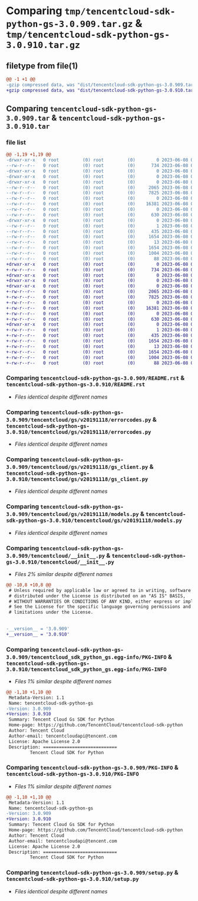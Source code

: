 # Comparing `tmp/tencentcloud-sdk-python-gs-3.0.909.tar.gz` & `tmp/tencentcloud-sdk-python-gs-3.0.910.tar.gz`

## filetype from file(1)

```diff
@@ -1 +1 @@
-gzip compressed data, was "dist/tencentcloud-sdk-python-gs-3.0.909.tar", last modified: Thu Jun  8 00:26:04 2023, max compression
+gzip compressed data, was "dist/tencentcloud-sdk-python-gs-3.0.910.tar", last modified: Thu Jun  8 09:12:01 2023, max compression
```

## Comparing `tencentcloud-sdk-python-gs-3.0.909.tar` & `tencentcloud-sdk-python-gs-3.0.910.tar`

### file list

```diff
@@ -1,19 +1,19 @@
-drwxr-xr-x   0 root         (0) root         (0)        0 2023-06-08 00:26:04.000000 tencentcloud-sdk-python-gs-3.0.909/
--rw-r--r--   0 root         (0) root         (0)      734 2023-06-08 00:26:04.000000 tencentcloud-sdk-python-gs-3.0.909/README.rst
-drwxr-xr-x   0 root         (0) root         (0)        0 2023-06-08 00:26:04.000000 tencentcloud-sdk-python-gs-3.0.909/tencentcloud/
-drwxr-xr-x   0 root         (0) root         (0)        0 2023-06-08 00:26:04.000000 tencentcloud-sdk-python-gs-3.0.909/tencentcloud/gs/
-drwxr-xr-x   0 root         (0) root         (0)        0 2023-06-08 00:26:04.000000 tencentcloud-sdk-python-gs-3.0.909/tencentcloud/gs/v20191118/
--rw-r--r--   0 root         (0) root         (0)     2065 2023-06-08 00:26:04.000000 tencentcloud-sdk-python-gs-3.0.909/tencentcloud/gs/v20191118/errorcodes.py
--rw-r--r--   0 root         (0) root         (0)     7825 2023-06-08 00:26:04.000000 tencentcloud-sdk-python-gs-3.0.909/tencentcloud/gs/v20191118/gs_client.py
--rw-r--r--   0 root         (0) root         (0)        0 2023-06-08 00:26:04.000000 tencentcloud-sdk-python-gs-3.0.909/tencentcloud/gs/v20191118/__init__.py
--rw-r--r--   0 root         (0) root         (0)    16381 2023-06-08 00:26:04.000000 tencentcloud-sdk-python-gs-3.0.909/tencentcloud/gs/v20191118/models.py
--rw-r--r--   0 root         (0) root         (0)        0 2023-06-08 00:26:04.000000 tencentcloud-sdk-python-gs-3.0.909/tencentcloud/gs/__init__.py
--rw-r--r--   0 root         (0) root         (0)      630 2023-06-08 00:26:04.000000 tencentcloud-sdk-python-gs-3.0.909/tencentcloud/__init__.py
-drwxr-xr-x   0 root         (0) root         (0)        0 2023-06-08 00:26:04.000000 tencentcloud-sdk-python-gs-3.0.909/tencentcloud_sdk_python_gs.egg-info/
--rw-r--r--   0 root         (0) root         (0)        1 2023-06-08 00:26:04.000000 tencentcloud-sdk-python-gs-3.0.909/tencentcloud_sdk_python_gs.egg-info/dependency_links.txt
--rw-r--r--   0 root         (0) root         (0)      435 2023-06-08 00:26:04.000000 tencentcloud-sdk-python-gs-3.0.909/tencentcloud_sdk_python_gs.egg-info/SOURCES.txt
--rw-r--r--   0 root         (0) root         (0)     1654 2023-06-08 00:26:04.000000 tencentcloud-sdk-python-gs-3.0.909/tencentcloud_sdk_python_gs.egg-info/PKG-INFO
--rw-r--r--   0 root         (0) root         (0)       13 2023-06-08 00:26:04.000000 tencentcloud-sdk-python-gs-3.0.909/tencentcloud_sdk_python_gs.egg-info/top_level.txt
--rw-r--r--   0 root         (0) root         (0)     1654 2023-06-08 00:26:04.000000 tencentcloud-sdk-python-gs-3.0.909/PKG-INFO
--rw-r--r--   0 root         (0) root         (0)     1004 2023-06-08 00:26:04.000000 tencentcloud-sdk-python-gs-3.0.909/setup.py
--rw-r--r--   0 root         (0) root         (0)       88 2023-06-08 00:26:04.000000 tencentcloud-sdk-python-gs-3.0.909/setup.cfg
+drwxr-xr-x   0 root         (0) root         (0)        0 2023-06-08 09:12:01.000000 tencentcloud-sdk-python-gs-3.0.910/
+-rw-r--r--   0 root         (0) root         (0)      734 2023-06-08 09:12:01.000000 tencentcloud-sdk-python-gs-3.0.910/README.rst
+drwxr-xr-x   0 root         (0) root         (0)        0 2023-06-08 09:12:01.000000 tencentcloud-sdk-python-gs-3.0.910/tencentcloud/
+drwxr-xr-x   0 root         (0) root         (0)        0 2023-06-08 09:12:01.000000 tencentcloud-sdk-python-gs-3.0.910/tencentcloud/gs/
+drwxr-xr-x   0 root         (0) root         (0)        0 2023-06-08 09:12:01.000000 tencentcloud-sdk-python-gs-3.0.910/tencentcloud/gs/v20191118/
+-rw-r--r--   0 root         (0) root         (0)     2065 2023-06-08 09:12:01.000000 tencentcloud-sdk-python-gs-3.0.910/tencentcloud/gs/v20191118/errorcodes.py
+-rw-r--r--   0 root         (0) root         (0)     7825 2023-06-08 09:12:01.000000 tencentcloud-sdk-python-gs-3.0.910/tencentcloud/gs/v20191118/gs_client.py
+-rw-r--r--   0 root         (0) root         (0)        0 2023-06-08 09:12:01.000000 tencentcloud-sdk-python-gs-3.0.910/tencentcloud/gs/v20191118/__init__.py
+-rw-r--r--   0 root         (0) root         (0)    16381 2023-06-08 09:12:01.000000 tencentcloud-sdk-python-gs-3.0.910/tencentcloud/gs/v20191118/models.py
+-rw-r--r--   0 root         (0) root         (0)        0 2023-06-08 09:12:01.000000 tencentcloud-sdk-python-gs-3.0.910/tencentcloud/gs/__init__.py
+-rw-r--r--   0 root         (0) root         (0)      630 2023-06-08 09:12:01.000000 tencentcloud-sdk-python-gs-3.0.910/tencentcloud/__init__.py
+drwxr-xr-x   0 root         (0) root         (0)        0 2023-06-08 09:12:01.000000 tencentcloud-sdk-python-gs-3.0.910/tencentcloud_sdk_python_gs.egg-info/
+-rw-r--r--   0 root         (0) root         (0)        1 2023-06-08 09:12:01.000000 tencentcloud-sdk-python-gs-3.0.910/tencentcloud_sdk_python_gs.egg-info/dependency_links.txt
+-rw-r--r--   0 root         (0) root         (0)      435 2023-06-08 09:12:01.000000 tencentcloud-sdk-python-gs-3.0.910/tencentcloud_sdk_python_gs.egg-info/SOURCES.txt
+-rw-r--r--   0 root         (0) root         (0)     1654 2023-06-08 09:12:01.000000 tencentcloud-sdk-python-gs-3.0.910/tencentcloud_sdk_python_gs.egg-info/PKG-INFO
+-rw-r--r--   0 root         (0) root         (0)       13 2023-06-08 09:12:01.000000 tencentcloud-sdk-python-gs-3.0.910/tencentcloud_sdk_python_gs.egg-info/top_level.txt
+-rw-r--r--   0 root         (0) root         (0)     1654 2023-06-08 09:12:01.000000 tencentcloud-sdk-python-gs-3.0.910/PKG-INFO
+-rw-r--r--   0 root         (0) root         (0)     1004 2023-06-08 09:12:01.000000 tencentcloud-sdk-python-gs-3.0.910/setup.py
+-rw-r--r--   0 root         (0) root         (0)       88 2023-06-08 09:12:01.000000 tencentcloud-sdk-python-gs-3.0.910/setup.cfg
```

### Comparing `tencentcloud-sdk-python-gs-3.0.909/README.rst` & `tencentcloud-sdk-python-gs-3.0.910/README.rst`

 * *Files identical despite different names*

### Comparing `tencentcloud-sdk-python-gs-3.0.909/tencentcloud/gs/v20191118/errorcodes.py` & `tencentcloud-sdk-python-gs-3.0.910/tencentcloud/gs/v20191118/errorcodes.py`

 * *Files identical despite different names*

### Comparing `tencentcloud-sdk-python-gs-3.0.909/tencentcloud/gs/v20191118/gs_client.py` & `tencentcloud-sdk-python-gs-3.0.910/tencentcloud/gs/v20191118/gs_client.py`

 * *Files identical despite different names*

### Comparing `tencentcloud-sdk-python-gs-3.0.909/tencentcloud/gs/v20191118/models.py` & `tencentcloud-sdk-python-gs-3.0.910/tencentcloud/gs/v20191118/models.py`

 * *Files identical despite different names*

### Comparing `tencentcloud-sdk-python-gs-3.0.909/tencentcloud/__init__.py` & `tencentcloud-sdk-python-gs-3.0.910/tencentcloud/__init__.py`

 * *Files 2% similar despite different names*

```diff
@@ -10,8 +10,8 @@
 # Unless required by applicable law or agreed to in writing, software
 # distributed under the License is distributed on an "AS IS" BASIS,
 # WITHOUT WARRANTIES OR CONDITIONS OF ANY KIND, either express or implied.
 # See the License for the specific language governing permissions and
 # limitations under the License.
 
 
-__version__ = '3.0.909'
+__version__ = '3.0.910'
```

### Comparing `tencentcloud-sdk-python-gs-3.0.909/tencentcloud_sdk_python_gs.egg-info/PKG-INFO` & `tencentcloud-sdk-python-gs-3.0.910/tencentcloud_sdk_python_gs.egg-info/PKG-INFO`

 * *Files 1% similar despite different names*

```diff
@@ -1,10 +1,10 @@
 Metadata-Version: 1.1
 Name: tencentcloud-sdk-python-gs
-Version: 3.0.909
+Version: 3.0.910
 Summary: Tencent Cloud Gs SDK for Python
 Home-page: https://github.com/TencentCloud/tencentcloud-sdk-python
 Author: Tencent Cloud
 Author-email: tencentcloudapi@tencent.com
 License: Apache License 2.0
 Description: ============================
         Tencent Cloud SDK for Python
```

### Comparing `tencentcloud-sdk-python-gs-3.0.909/PKG-INFO` & `tencentcloud-sdk-python-gs-3.0.910/PKG-INFO`

 * *Files 1% similar despite different names*

```diff
@@ -1,10 +1,10 @@
 Metadata-Version: 1.1
 Name: tencentcloud-sdk-python-gs
-Version: 3.0.909
+Version: 3.0.910
 Summary: Tencent Cloud Gs SDK for Python
 Home-page: https://github.com/TencentCloud/tencentcloud-sdk-python
 Author: Tencent Cloud
 Author-email: tencentcloudapi@tencent.com
 License: Apache License 2.0
 Description: ============================
         Tencent Cloud SDK for Python
```

### Comparing `tencentcloud-sdk-python-gs-3.0.909/setup.py` & `tencentcloud-sdk-python-gs-3.0.910/setup.py`

 * *Files identical despite different names*

